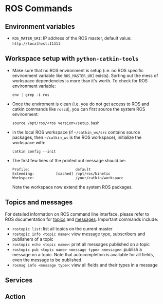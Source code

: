 # ROS Commands 

## Environment variables
* `ROS_MATER_URI`: IP address of the ROS master, default value: `http://localhost:11311`

## Workspace setup with `python-catkin-tools`
* Make sure that no ROS environment is setup (i.e. no ROS specific environment variable like `ROS_MASTER_URI` exists).
  Sorting out the mess of workspace dependencies is more than it's worth. To check for ROS environment variable:
    ```
    env | grep -i ros
    ```
* Once the enviroment is clean (i.e. you do not get access to ROS and catkin commands like `roscd`), you can first
  source the system ROS environment:
    ```
    source /opt/ros/<ros version>/setup.bash
    ```
* In the local ROS workspace (if `~/catkin_ws/src` contains source packages, then `~/catkin_ws` is the ROS workspace),
  initialize the workspace with:
    ```
    catkin config --init
    ```
* The first few lines of the printed out message should be:
    ```
    Profile:                     default
    Extending:          [cached] /opt/ros/kinetic
    Workspace:                   /your/catkin/workspace
    ```
    Note the workspace now extend the system ROS packages.

## Topics and messages
For detailed information on ROS command line interface, please refer to ROS documentation for
[topics](http://wiki.ros.org/rostopic) and [messages](http://wiki.ros.org/rosmsg). Important commands include:
* `rostopic list`: list all topics on the current master
* `rostopic info <topic name>`: view message type, subscribers and publishers of a topic
* `rostopic echo <topic name>`: print all messages published on a topic
* `rostopic pub <topic name> <message type> <message>`: publish a message on a topic. Note that autocompletion is
  available for all fields, even the message to be published.
* `rosmsg info <message type>`: view all fields and their types in a message

## Services

## Action

